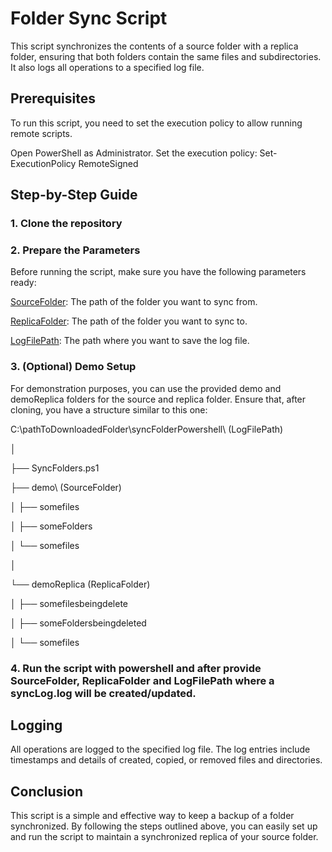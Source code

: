 # Folder Sync Script
This script synchronizes the contents of a source folder with a replica folder, ensuring that both folders contain the same files and subdirectories. It also logs all operations to a specified log file.

## Prerequisites
To run this script, you need to set the execution policy to allow running remote scripts.

Open PowerShell as Administrator.
Set the execution policy:
Set-ExecutionPolicy RemoteSigned

## Step-by-Step Guide
### 1. Clone the repository
### 2. Prepare the Parameters
Before running the script, make sure you have the following parameters ready:

<ins>SourceFolder</ins>: The path of the folder you want to sync from.

<ins>ReplicaFolder</ins>: The path of the folder you want to sync to.

<ins>LogFilePath</ins>: The path where you want to save the log file.


### 3. (Optional) Demo Setup
For demonstration purposes, you can use the provided demo and demoReplica folders for the source and replica folder. Ensure that, after cloning, you have a structure similar to this one:


C:\pathToDownloadedFolder\syncFolderPowershell\ (LogFilePath)

│

├── SyncFolders.ps1

├── demo\ (SourceFolder)

│   ├── somefiles

│   ├── someFolders

│       └── somefiles

│

└── demoReplica (ReplicaFolder)

│   ├── somefilesbeingdelete

│   ├── someFoldersbeingdeleted

│       └── somefiles


### 4. Run the script with powershell and after provide SourceFolder, ReplicaFolder and LogFilePath where a syncLog.log will be created/updated.

## Logging
All operations are logged to the specified log file. The log entries include timestamps and details of created, copied, or removed files and directories.

## Conclusion
This script is a simple and effective way to keep a backup of a folder synchronized. By following the steps outlined above, you can easily set up and run the script to maintain a synchronized replica of your source folder.
